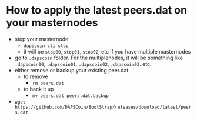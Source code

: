 # How to apply the latest peers.dat on your masternodes
  * stop your masternode
    - `dapscoin-cli stop`
    - it will be `stop00`, `stop01`, `stop02`, etc if you have multiple masternodes
  * go to `.dapscoin` folder.  For the multiplenodes, it will be something like `.dapscoin00`, `.dapscoin01`, `.dapscoin02`, `.dapscoin03`. etc.
  * either remove or backup your existing peer.dat
    - to remove
      - `rm peers.dat`
    - to back it up
      - `mv peers.dat peers.dat.backup`
  * `wget https://github.com/DAPSCoin/BootStrap/releases/download/latest/peers.dat`

